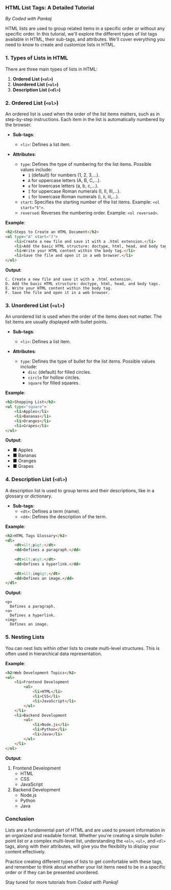 ### HTML List Tags: A Detailed Tutorial  
*By Coded with Pankaj*

HTML lists are used to group related items in a specific order or without any specific order. In this tutorial, we'll explore the different types of list tags available in HTML, their sub-tags, and attributes. We'll cover everything you need to know to create and customize lists in HTML.

### 1. Types of Lists in HTML

There are three main types of lists in HTML:
1. **Ordered List (`<ol>`)**
2. **Unordered List (`<ul>`)**
3. **Description List (`<dl>`)**

### 2. Ordered List (`<ol>`)

An ordered list is used when the order of the list items matters, such as in step-by-step instructions. Each item in the list is automatically numbered by the browser.

- **Sub-tags**:
  - `<li>`: Defines a list item.

- **Attributes**:
  - `type`: Defines the type of numbering for the list items. Possible values include:
    - `1` (default) for numbers (1, 2, 3,...).
    - `A` for uppercase letters (A, B, C,...).
    - `a` for lowercase letters (a, b, c,...).
    - `I` for uppercase Roman numerals (I, II, III,...).
    - `i` for lowercase Roman numerals (i, ii, iii,...).
  - `start`: Specifies the starting number of the list items. Example: `<ol start="5">`.
  - `reversed`: Reverses the numbering order. Example: `<ol reversed>`.

**Example**:
```html
<h2>Steps to Create an HTML Document</h2>
<ol type="A" start="3">
    <li>Create a new file and save it with a .html extension.</li>
    <li>Add the basic HTML structure: doctype, html, head, and body tags.</li>
    <li>Write your HTML content within the body tag.</li>
    <li>Save the file and open it in a web browser.</li>
</ol>
```

**Output**:
```
C. Create a new file and save it with a .html extension.
D. Add the basic HTML structure: doctype, html, head, and body tags.
E. Write your HTML content within the body tag.
F. Save the file and open it in a web browser.
```

### 3. Unordered List (`<ul>`)

An unordered list is used when the order of the items does not matter. The list items are usually displayed with bullet points.

- **Sub-tags**:
  - `<li>`: Defines a list item.

- **Attributes**:
  - `type`: Defines the type of bullet for the list items. Possible values include:
    - `disc` (default) for filled circles.
    - `circle` for hollow circles.
    - `square` for filled squares.

**Example**:
```html
<h2>Shopping List</h2>
<ul type="square">
    <li>Apples</li>
    <li>Bananas</li>
    <li>Oranges</li>
    <li>Grapes</li>
</ul>
```

**Output**:
- ■ Apples
- ■ Bananas
- ■ Oranges
- ■ Grapes

### 4. Description List (`<dl>`)

A description list is used to group terms and their descriptions, like in a glossary or dictionary.

- **Sub-tags**:
  - `<dt>`: Defines a term (name).
  - `<dd>`: Defines the description of the term.

**Example**:
```html
<h2>HTML Tags Glossary</h2>
<dl>
    <dt>&lt;p&gt;</dt>
    <dd>Defines a paragraph.</dd>
    
    <dt>&lt;a&gt;</dt>
    <dd>Defines a hyperlink.</dd>
    
    <dt>&lt;img&gt;</dt>
    <dd>Defines an image.</dd>
</dl>
```

**Output**:
```
<p>
  Defines a paragraph.
<a>
  Defines a hyperlink.
<img>
  Defines an image.
```

### 5. Nesting Lists

You can nest lists within other lists to create multi-level structures. This is often used in hierarchical data representation.

**Example**:
```html
<h2>Web Development Topics</h2>
<ol>
    <li>Frontend Development
        <ul>
            <li>HTML</li>
            <li>CSS</li>
            <li>JavaScript</li>
        </ul>
    </li>
    <li>Backend Development
        <ul>
            <li>Node.js</li>
            <li>Python</li>
            <li>Java</li>
        </ul>
    </li>
</ol>
```

**Output**:
1. Frontend Development
    - HTML
    - CSS
    - JavaScript
2. Backend Development
    - Node.js
    - Python
    - Java

### Conclusion

Lists are a fundamental part of HTML and are used to present information in an organized and readable format. Whether you're creating a simple bullet-point list or a complex multi-level list, understanding the `<ol>`, `<ul>`, and `<dl>` tags, along with their attributes, will give you the flexibility to display your content effectively.

Practice creating different types of lists to get comfortable with these tags, and remember to think about whether your list items need to be in a specific order or if they can be presented unordered.

Stay tuned for more tutorials from *Coded with Pankaj*!